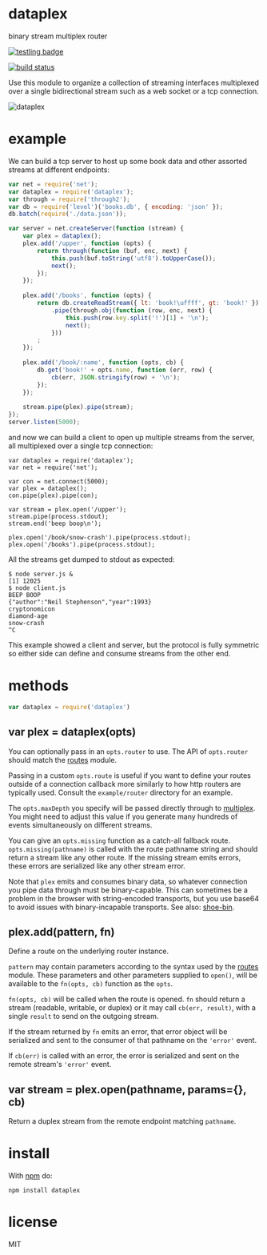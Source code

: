 # dataplex

binary stream multiplex router

[![testling badge](https://ci.testling.com/substack/dataplex.png)](https://ci.testling.com/substack/dataplex)

[![build status](https://secure.travis-ci.org/substack/dataplex.png)](http://travis-ci.org/substack/dataplex)

Use this module to organize a collection of streaming interfaces multiplexed
over a single bidirectional stream such as a web socket or a tcp connection.

![dataplex](images/dataplex.png)

# example

We can build a tcp server to host up some book data and other assorted streams
at different endpoints:

``` js
var net = require('net');
var dataplex = require('dataplex');
var through = require('through2');
var db = require('level')('books.db', { encoding: 'json' });
db.batch(require('./data.json'));

var server = net.createServer(function (stream) {
    var plex = dataplex();
    plex.add('/upper', function (opts) {
        return through(function (buf, enc, next) {
            this.push(buf.toString('utf8').toUpperCase());
            next();
        });
    });
    
    plex.add('/books', function (opts) {
        return db.createReadStream({ lt: 'book!\uffff', gt: 'book!' })
            .pipe(through.obj(function (row, enc, next) {
                this.push(row.key.split('!')[1] + '\n');
                next();
            }))
        ;
    });
    
    plex.add('/book/:name', function (opts, cb) {
        db.get('book!' + opts.name, function (err, row) {
            cb(err, JSON.stringify(row) + '\n');
        });
    });
    
    stream.pipe(plex).pipe(stream);
});
server.listen(5000);
```

and now we can build a client to open up multiple streams from the server, all
multiplexed over a single tcp connection:

```
var dataplex = require('dataplex');
var net = require('net');

var con = net.connect(5000);
var plex = dataplex();
con.pipe(plex).pipe(con);

var stream = plex.open('/upper');
stream.pipe(process.stdout);
stream.end('beep boop\n');

plex.open('/book/snow-crash').pipe(process.stdout);
plex.open('/books').pipe(process.stdout);
```

All the streams get dumped to stdout as expected:

```
$ node server.js &
[1] 12025
$ node client.js
BEEP BOOP
{"author":"Neil Stephenson","year":1993}
cryptonomicon
diamond-age
snow-crash
^C
```

This example showed a client and server, but the protocol is fully symmetric so
either side can define and consume streams from the other end.

# methods

``` js
var dataplex = require('dataplex')
```

## var plex = dataplex(opts)

You can optionally pass in an `opts.router` to use. The API of `opts.router`
should match the [routes](https://npmjs.org/package/routes) module.

Passing in a custom `opts.route` is useful if you want to define your routes
outside of a connection callback more similarly to how http routers are
typically used. Consult the `example/router` directory for an example.

The `opts.maxDepth` you specify will be passed directly through to
[multiplex](https://npmjs.org/package/multiplex). You might need to adjust this
value if you generate many hundreds of events simultaneously on different
streams.

You can give an `opts.missing` function as a catch-all fallback route.
`opts.missing(pathname)` is called with the route pathname string and should
return a stream like any other route. If the missing stream emits errors, these
errors are serialized like any other stream error.

Note that `plex` emits and consumes binary data, so whatever connection you pipe
data through must be binary-capable. This can sometimes be a problem in the
browser with string-encoded transports, but you use base64 to avoid issues with
binary-incapable transports.
See also: [shoe-bin](https://npmjs.org/package/shoe-bin).

## plex.add(pattern, fn)

Define a route on the underlying router instance.

`pattern` may contain parameters according to the syntax used by the
[routes](https://npmjs.org/package/routes) module. These parameters and other
parameters supplied to `open()`, will be available to the `fn(opts, cb)`
function as the `opts`.

`fn(opts, cb)` will be called when the route is opened.
`fn` should return a stream (readable, writable, or duplex) or it may call
`cb(err, result)`, with a single `result` to send on the outgoing stream.

If the stream returned by `fn` emits an error, that error object will be
serialized and sent to the consumer of that pathname on the `'error'` event.

If `cb(err)` is called with an error, the error is serialized and sent on the
remote stream's `'error'` event.

## var stream = plex.open(pathname, params={}, cb)

Return a duplex stream from the remote endpoint matching `pathname`.

# install

With [npm](https://npmjs.org) do:

```
npm install dataplex
```

# license

MIT
